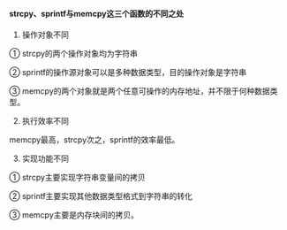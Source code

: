 #### strcpy、sprintf与memcpy这三个函数的不同之处

1) 操作对象不同

① strcpy的两个操作对象均为字符串

② sprintf的操作源对象可以是多种数据类型，目的操作对象是字符串

③ memcpy的两个对象就是两个任意可操作的内存地址，并不限于何种数据类型。

2) 执行效率不同

memcpy最高，strcpy次之，sprintf的效率最低。

3) 实现功能不同

① strcpy主要实现字符串变量间的拷贝

② sprintf主要实现其他数据类型格式到字符串的转化

③ memcpy主要是内存块间的拷贝。

